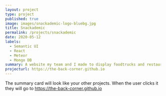 ```yaml
---
layout: project
type: project
published: true
image: images/snackademic-logo-bluebg.jpg
title: Snackademic
permalink: /projects/snackademic
date: 2020-05-12
labels:
  - Semantic UI
  - React
  - Meteor
  - Mongo DB
summary: A website my team and I made to display foodtrucks and restaurants around UH Manoa.
projecturl: https://the-back-corner.github.io
---
```


The summary card will look like your other projects. When the user clicks it they will go to https://the-back-corner.github.io
